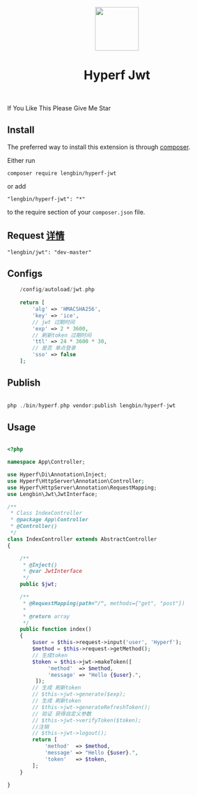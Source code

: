 <p align="center">
    <a href="https://hyperf.io/" target="_blank">
        <img src="https://hyperf.oss-cn-hangzhou.aliyuncs.com/hyperf.png" height="100px">
    </a>
    <h1 align="center">Hyperf Jwt</h1>
    <br>
</p>

If You Like This Please Give Me Star

Install
------------

The preferred way to install this extension is through [composer](http://getcomposer.org/download/).

Either run

```
composer require lengbin/hyperf-jwt
```

or add

```
"lengbin/hyperf-jwt": "*"
```
to the require section of your `composer.json` file.


Request [详情](https://github.com/ice-leng/jwt)
-------
```
"lengbin/jwt": "dev-master"
```

Configs
-----
``` php
    /config/autoload/jwt.php
    
    return [
        'alg' => 'HMACSHA256',
        'key' => 'ice',
        // jwt 过期时间
        'exp' => 2 * 3600,
        // 刷新token 过期时间
        'ttl' => 24 * 3600 * 30,
        // 是否 单点登录
        'sso' => false
    ];
```


Publish
-------
```php
      
php ./bin/hyperf.php vendor:publish lengbin/hyperf-jwt

```

Usage
-----
```php

<?php

namespace App\Controller;

use Hyperf\Di\Annotation\Inject;
use Hyperf\HttpServer\Annotation\Controller;
use Hyperf\HttpServer\Annotation\RequestMapping;
use Lengbin\Jwt\JwtInterface;

/**
 * Class IndexController
 * @package App\Controller
 * @Controller()
 */
class IndexController extends AbstractController
{

    /**
     * @Inject()
     * @var JwtInterface
     */
    public $jwt;

    /**
     * @RequestMapping(path="/", methods={"get", "post"})
     *
     * @return array
     */
    public function index()
    {
        $user = $this->request->input('user', 'Hyperf');
        $method = $this->request->getMethod();
        // 生成token
        $token = $this->jwt->makeToken([
             'method'  => $method,
             'message' => "Hello {$user}.",
         ]);
        // 生成 刷新token
        // $this->jwt->generate($exp);
        // 生成 刷新token
        // $this->jwt->generateRefreshToken();
        // 验证 获得自定义参数
        // $this->jwt->verifyToken($token);
        //注销
        // $this->jwt->logout();
        return [
            'method'  => $method,
            'message' => "Hello {$user}.",
            'token'   => $token,
        ];
    }

}

```
